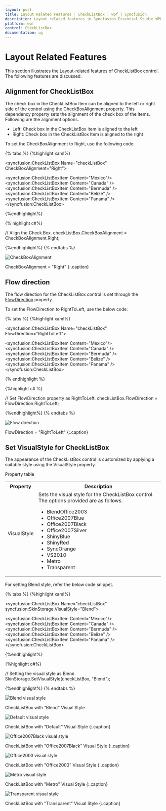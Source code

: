 ```yaml
---
layout: post
title: Layout Related Features | CheckListBox | wpf | Syncfusion
description: Layout related features in Syncfusion Essential Studio WPF CheckListBox control, its elements and more.
platform: wpf
control: CheckListBox
documentation: ug
---
```


# Layout Related Features

This section illustrates the Layout-related features of CheckListBox control. The following features are discussed:

## Alignment for CheckListBox

The check box in the CheckListBox Item can be aligned to the left or right side of the control using the CheckBoxAlignment property. This dependency property sets the alignment of the check box of the items. Following are the alignment options.

* Left: Check box in the CheckListBox Item is aligned to the left
* Right: Check box in the CheckListBox Item is aligned to the right

To set the CheckBoxAlignment to Right, use the following code.

{% tabs %}
{%highlight xaml%}

<!-- Adding CheckListBox with CheckBoxAlignment -->
<syncfusion:CheckListBox Name="checkListBox" CheckBoxAlignment="Right"> 
<!-- Adding CheckListBox items -->   
<syncfusion:CheckListBoxItem Content="Mexico"/> 
<syncfusion:CheckListBoxItem Content="Canada" />
<syncfusion:CheckListBoxItem Content="Bermuda" />
<syncfusion:CheckListBoxItem Content="Belize" /> 
<syncfusion:CheckListBoxItem Content="Panama" />
</syncfusion:CheckListBox></td></tr>
   
{%endhighlight%}

{% highlight c#%}

// Align the Check Box.
checkListBox.CheckBoxAlignment = CheckBoxAlignment.Right;

{%endhighlight%}
{% endtabs %}

![CheckBoxAlignment](Layout-Related-Features_images/Layout-Related-Features_img1.jpeg)

CheckBoxAlignment = "Right"
{:.caption}

## Flow direction

The flow direction for the CheckListBox control is set through the [FlowDirection](https://learn.microsoft.com/en-us/dotnet/api/system.windows.frameworkelement.flowdirection?view=netframework-4.7.2) property.

To set the FlowDirection to RightToLeft, use the below code:

{% tabs %}
{%highlight xaml%}

<!-- Adding CheckListBox with FlowDirection as right  -->
<syncfusion:CheckListBox Name="checkListBox" FlowDirection="RightToLeft"> 
<!-- Adding CheckListBox items --> 
<syncfusion:CheckListBoxItem Content="Mexico"/>  
<syncfusion:CheckListBoxItem Content="Canada" />  
<syncfusion:CheckListBoxItem Content="Bermuda" />  
<syncfusion:CheckListBoxItem Content="Belize" />  
<syncfusion:CheckListBoxItem Content="Panama" />
</syncfusion:CheckListBox>
   
{% endhighlight %}

{%highlight c# %}

// Set FlowDirection property as RightToLeft.
checkListBox.FlowDirection = FlowDirection.RightToLeft;

{%endhighlight%}
{% endtabs %}

![Flow direction](Layout-Related-Features_images/Layout-Related-Features_img2.jpeg)

FlowDirection = "RightToLeft"
{:.caption}

## Set VisualStyle for CheckListBox

The appearance of the CheckListBox control is customized by applying a suitable style using the VisualStyle property.

Property table

<table>
<tr>
<th>
Property</th><th>
Description</th></tr>
<tr>
<td>
VisualStyle</td><td>
Sets the visual style for the CheckListBox control. The options provided are as follows.
<ul>
<li>BlendOffice2003</li>
<li>Office2007Blue</li>
<li>Office2007Black</li>
<li>Office2007Silver</li>
<li>ShinyBlue</li>
<li>ShinyRed</li>
<li>SyncOrange</li>
<li>VS2010</li>
<li>Metro</li>
<li>Transparent</li>
</ul>
</td></tr>
</table>

For setting Blend style, refer the below code snippet.

{% tabs %}
{%highlight xaml%}

<!-- Adding CheckListBox with Visual Style as Blend -->
<syncfusion:CheckListBox Name="checkListBox" syncfusion:SkinStorage.VisualStyle="Blend">   
<!-- Adding CheckListBox items -->    
<syncfusion:CheckListBoxItem Content="Mexico"/> 
<syncfusion:CheckListBoxItem Content="Canada" />  
<syncfusion:CheckListBoxItem Content="Bermuda" />  
<syncfusion:CheckListBoxItem Content="Belize" />  
<syncfusion:CheckListBoxItem Content="Panama" />
</syncfusion:CheckListBox>
 
{%endhighlight%}

{%highlight c#%}

// Setting the visual style as Blend.
SkinStorage.SetVisualStyle(checkListBox, "Blend"); 

{%endhighlight%}
{% endtabs %}

![Blend visual style](Layout-Related-Features_images/Layout-Related-Features_img3.jpeg)

CheckListBox with "Blend" Visual Style

![Default visual style](Layout-Related-Features_images/Layout-Related-Features_img4.jpeg)

CheckListBox with "Default" Visual Style
{:.caption}

![Office2007Black visual style](Layout-Related-Features_images/Layout-Related-Features_img5.jpeg)

CheckListBox with "Office2007Black" Visual Style
{:.caption}

![Office2003 visual style](Layout-Related-Features_images/Layout-Related-Features_img6.jpeg)

CheckListBox with "Office2003" Visual Style
{:.caption}

![Metro visual style](Layout-Related-Features_images/Layout-Related-Features_img7.png)

CheckListBox with "Metro" Visual Style
{:.caption}

![Transparent visual style](Layout-Related-Features_images/Layout-Related-Features_img8.png)

CheckListBox with "Transparent" Visual Style
{:.caption}